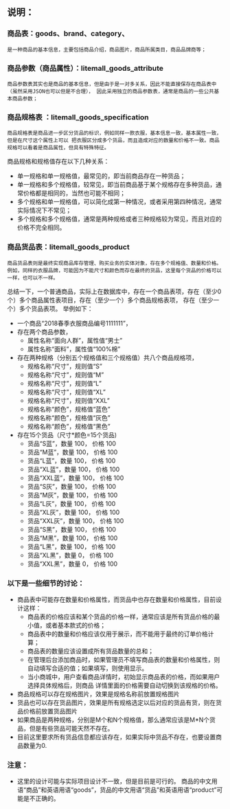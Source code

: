 
## 说明：

### 商品表：goods、brand、category、
    是一种商品的基本信息，主要包括商品介绍，商品图片，商品所属类目，商品品牌商等；
### 商品参数（商品属性）：litemall_goods_attribute
    商品参数表其实也是商品的基本信息，但是由于是一对多关系，因此不能直接保存在商品表中（虽然采用JSON也可以但是不合理）， 因此采用独立的商品参数表，通常是商品的一些公共基本商品参数；
### 商品规格表 ：litemall_goods_specification
    商品规格表是商品进一步区分货品的标识，例如同样一款衣服，基本信息一致，基本属性一致，但是在尺寸这个属性上可以 把衣服区分成多个货品，而且造成对应的数量和价格不一致。商品规格可以看着是商品属性，但具有特殊特征。
商品规格和规格值存在以下几种关系：
- 单一规格和单一规格值，最常见的，即当前商品存在一种货品；
- 单一规格和多个规格值，较常见，即当前商品基于某个规格存在多种货品，通常价格都是相同的，当然也可能不相同；
- 多个规格和单一规格值，可以简化成第一种情况，或者采用第四种情况，通常实际情况下不常见；
- 多个规格和多个规格值，通常是两种规格或者三种规格较为常见，而且对应的价格不完全相同。
### 商品货品表：litemall_goods_product
    商品货品表则是最终实现商品库存管理、购买业务的实体对象，存在多个规格值、数量和价格。 例如，同样的衣服品牌，可能因为不能尺寸和颜色而存在最终的货品，这里每个货品的价格可以一样，也可以不一样。

总结一下，一个普通商品，实际上在数据库中，存在一个商品表项，存在（至少0个）多个商品属性表项目，存在（至少一个）多个商品规格表项， 存在（至少一个）多个货品表项。
举例如下：
- 一个商品“2018春季衣服商品编号1111111”，
- 存在两个商品参数， 
  - 属性名称“面向人群”，属性值“男士”
  - 属性名称“面料”，属性值“100%棉”
- 存在两种规格（分别五个规格值和三个规格值）共八个商品规格项，
  - 规格名称“尺寸”，规则值“S”
  - 规格名称“尺寸”，规则值“M”
  - 规格名称“尺寸”，规则值“L”
  - 规格名称“尺寸”，规则值“XL”
  - 规格名称“尺寸”，规则值“XXL”
  - 规格名称“颜色”，规格值“蓝色”
  - 规格名称“颜色”，规格值“灰色”
  - 规格名称“颜色”，规格值“黑色” 
- 存在15个货品（尺寸*颜色=15个货品)
  - 货品“S蓝”，数量 100， 价格 100
  - 货品“M蓝”，数量 100， 价格 100
  - 货品“L蓝”，数量 100， 价格 100
  - 货品“XL蓝”，数量 100， 价格 100
  - 货品“XXL蓝”，数量 100， 价格 100
  - 货品“S灰”，数量 100， 价格 100
  - 货品“M灰”，数量 100， 价格 100
  - 货品“L灰”，数量 100， 价格 100
  - 货品“XL灰”，数量 100， 价格 100
  - 货品“XXL灰”，数量 100， 价格 100
  - 货品“S黑”，数量 100， 价格 100
  - 货品“M黑”，数量 100， 价格 100
  - 货品“L黑”，数量 100， 价格 100
  - 货品“XL黑”，数量 0， 价格 100
  - 货品“XXL黑”，数量 0， 价格 100
### 以下是一些细节的讨论：
- 商品表中可能存在数量和价格属性，而货品中也存在数量和价格属性，目前设计这样：
  - 商品表的价格应该和某个货品的价格一样，通常应该是所有货品价格的最小值，或者基本款式的价格；
  - 商品表中的数量和价格应该仅用于展示，而不能用于最终的订单价格计算；
  - 商品表的数量应该设置成所有货品数量的总和；
  - 在管理后台添加商品时，如果管理员不填写商品表的数量和价格属性，则自动填写合适的值；如果填写，则使用显示。
  - 当小商城中，用户查看商品详情时，初始显示商品表的价格，而如果用户选择具体规格后，则商品
    详情里面的价格需要自动切换到该规格的价格。
- 商品规格可以存在规格图片，效果是规格名称前放置规格图片
- 货品也可以存在货品图片，效果是所有规格选定以后对应的货品有货，则在货品价格前放置货品图片
- 如果商品是两种规格，分别是M个和N个规格值，那么通常应该是M*N个货品，但是有些货品可能天然不存在。
- 目前这里要求所有货品信息都应该存在，如果实际中货品不存在，也要设置商品数量为0.

### 注意：
- 这里的设计可能与实际项目设计不一致，但是目前是可行的。 商品的中文用语“商品”和英语用语“goods”，货品的中文用语“货品”和英语用语“product”可能是不正确的。